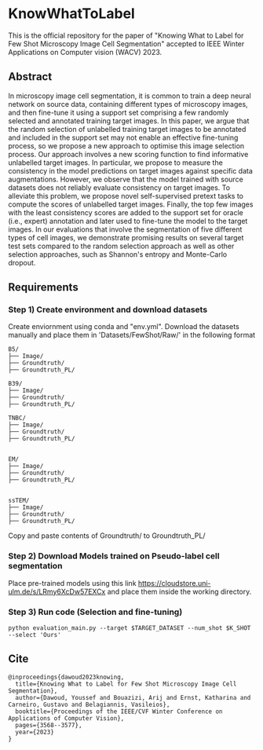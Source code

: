 # KnowWhatToLabel
This is the official repository for the paper of "Knowing What to Label for Few Shot Microscopy Image Cell Segmentation" accepted to IEEE Winter Applications on Computer vision (WACV) 2023. 

## Abstract
 In microscopy image cell segmentation, it is common to train a deep neural network on source data, containing different types of microscopy images, and then fine-tune it using a support set comprising a few randomly selected and annotated training target images. In this paper, we argue that the random selection of unlabelled training target images to be annotated and included in the support set may not enable an effective fine-tuning process, so we propose a new approach to optimise this image selection process. Our approach involves a new scoring function to find informative unlabelled target images. In particular, we propose to measure the consistency in the model predictions on target images against specific data augmentations. However, we observe that the model trained with source datasets does not reliably evaluate consistency on target images. To alleviate this problem, we propose novel self-supervised pretext tasks to compute the scores of unlabelled target images. Finally, the top few images with the least consistency scores are added to the support set for oracle (i.e., expert) annotation and later used to fine-tune the model to the target images. In our evaluations that involve the segmentation of five different types of cell images, we demonstrate promising results on several target test sets compared to the random selection approach as well as other selection approaches, such as Shannon's entropy and Monte-Carlo dropout. 

## Requirements

### Step 1) Create environment and download datasets

Create enviornment using conda and "env.yml". Download the datasets manually and place them in 'Datasets/FewShot/Raw/' in the following format

```
B5/
├── Image/
├── Groundtruth/
├── Groundtruth_PL/

B39/
├── Image/
├── Groundtruth/
├── Groundtruth_PL/

TNBC/
├── Image/
├── Groundtruth/
├── Groundtruth_PL/


EM/
├── Image/
├── Groundtruth/
├── Groundtruth_PL/


ssTEM/
├── Image/
├── Groundtruth/
├── Groundtruth_PL/
```
Copy and paste contents of Groundtruth/ to Groundtruth_PL/

### Step 2) Download Models trained on Pseudo-label cell segmentation 
Place pre-trained models using this link https://cloudstore.uni-ulm.de/s/LRmy6XcDw57EXCx and place them inside the working directory.

### Step 3) Run code (Selection and fine-tuning)
```
python evaluation_main.py --target $TARGET_DATASET --num_shot $K_SHOT --select 'Ours'
```

## Cite
```
@inproceedings{dawoud2023knowing,
  title={Knowing What to Label for Few Shot Microscopy Image Cell Segmentation},
  author={Dawoud, Youssef and Bouazizi, Arij and Ernst, Katharina and Carneiro, Gustavo and Belagiannis, Vasileios},
  booktitle={Proceedings of the IEEE/CVF Winter Conference on Applications of Computer Vision},
  pages={3568--3577},
  year={2023}
}
```
